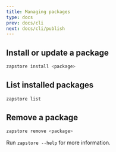 ```yaml
---
title: Managing packages
type: docs
prev: docs/cli
next: docs/cli/publish
---
```


## Install or update a package

```bash
zapstore install <package>
```

## List installed packages

```bash
zapstore list
```

## Remove a package

```bash
zapstore remove <package>
```

Run `zapstore --help` for more information.
